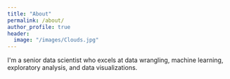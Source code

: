 ```yaml
---
title: "About"
permalink: /about/
author_profile: true
header:
  image: "/images/Clouds.jpg"
---
```


I'm a senior data scientist who excels at data wrangling, machine learning, exploratory analysis, and data visualizations.
